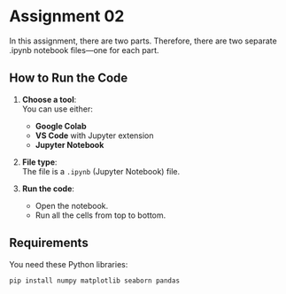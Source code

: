 # Assignment 02

In this assignment, there are two parts. Therefore, there are two separate .ipynb notebook files—one for each part.

## How to Run the Code

1. **Choose a tool**:  
   You can use either:
   - **Google Colab**  
   - **VS Code** with Jupyter extension  
   - **Jupyter Notebook**

2. **File type**:  
   The file is a `.ipynb` (Jupyter Notebook) file.

3. **Run the code**:  
   - Open the notebook.  
   - Run all the cells from top to bottom.  


## Requirements

You need these Python libraries:

```bash
pip install numpy matplotlib seaborn pandas
